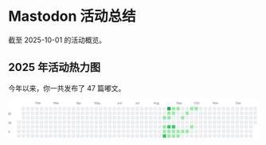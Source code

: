 # Mastodon 活动总结

截至 2025-10-01 的活动概览。

## 2025 年活动热力图

今年以来，你一共发布了 47 篇嘟文。

![Activity Heatmap](./heatmap.svg)